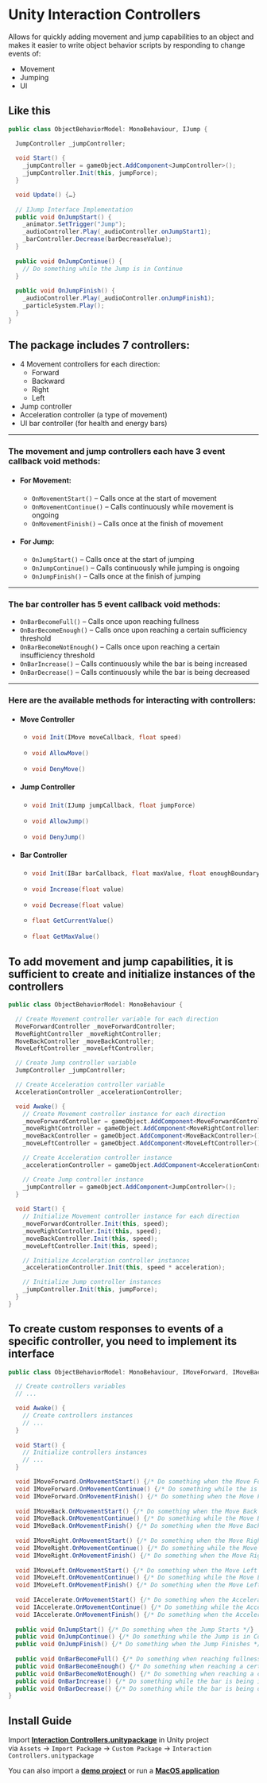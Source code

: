 # Unity Interaction Controllers

Allows for quickly adding movement and jump capabilities to an object and makes it easier to write object behavior scripts by responding to change events of:
- Movement
- Jumping
- UI

## Like this

``` c#
public class ObjectBehaviorModel: MonoBehaviour, IJump {

  JumpController _jumpController;
  
  void Start() {
    _jumpController = gameObject.AddComponent<JumpController>();
    _jumpController.Init(this, jumpForce);
  }

  void Update() {…}
  
  // IJump Interface Implementation
  public void OnJumpStart() {
    _animator.SetTrigger("Jump");
    _audioController.Play(_audioController.onJumpStart1);
    _barController.Decrease(barDecreaseValue);
  }
  
  public void OnJumpContinue() {
    // Do something while the Jump is in Continue
  }
  
  public void OnJumpFinish() {
    _audioController.Play(_audioController.onJumpFinish1);
    _particleSystem.Play();
  }
}
```

## The package includes 7 controllers:
- 4 Movement controllers for each direction:
  - Forward
  - Backward
  - Right
  - Left
- Jump controller
- Acceleration controller (a type of movement)
- UI bar controller (for health and energy bars)

---

### The movement and jump controllers each have 3 event callback void methods:
- #### For Movement:
  - `OnMovementStart()` – Calls once at the start of movement
  - `OnMovementContinue()` – Calls continuously while movement is ongoing
  - `OnMovementFinish()` – Calls once at the finish of movement

- #### For Jump:
  - `OnJumpStart()` – Calls once at the start of jumping
  - `OnJumpContinue()` – Calls continuously while jumping is ongoing
  - `OnJumpFinish()` – Calls once at the finish of jumping

---

### The bar controller has 5 event callback void methods:
- `OnBarBecomeFull()` – Calls once upon reaching fullness
- `OnBarBecomeEnough()` – Calls once upon reaching a certain sufficiency threshold
- `OnBarBecomeNotEnough()` – Calls once upon reaching a certain insufficiency threshold
- `OnBarIncrease()` – Calls continuously while the bar is being increased
- `OnBarDecrease()` – Calls continuously while the bar is being decreased

---

### Here are the available methods for interacting with controllers:
- #### Move Controller
  - ``` c#
    void Init(IMove moveCallback, float speed)
    ```
  - ``` c#
    void AllowMove()
    ```
  - ``` c#
    void DenyMove()
    ```

- #### Jump Controller
  - ``` c#
    void Init(IJump jumpCallback, float jumpForce)
    ```
  - ``` c#
    void AllowJump()
    ```
  - ``` c#
    void DenyJump()
    ```

- #### Bar Controller
  - ``` c#
    void Init(IBar barCallback, float maxValue, float enoughBoundary, float notEnoughBoundary = 0.1F)
    ```
  - ``` c#
    void Increase(float value)
    ```
  - ``` c#
    void Decrease(float value)
    ```
  - ``` c#
    float GetCurrentValue()
    ```
  - ``` c#
    float GetMaxValue()
    ```

## To add movement and jump capabilities, it is sufficient to create and initialize instances of the controllers

``` c#
public class ObjectBehaviorModel: MonoBehaviour {

  // Create Movement controller variable for each direction
  MoveForwardController _moveForwardController;
  MoveRightController _moveRightController; 
  MoveBackController _moveBackController;
  MoveLeftController _moveLeftController;

  // Create Jump controller variable
  JumpController _jumpController;

  // Create Acceleration controller variable
  AccelerationController _accelerationController;

  void Awake() {
    // Create Movement controller instance for each direction
    _moveForwardController = gameObject.AddComponent<MoveForwardController>();
    _moveRightController = gameObject.AddComponent<MoveRightController>();
    _moveBackController = gameObject.AddComponent<MoveBackController>();
    _moveLeftController = gameObject.AddComponent<MoveLeftController>();

    // Create Acceleration controller instance
    _accelerationController = gameObject.AddComponent<AccelerationController>();

    // Create Jump controller instance
    _jumpController = gameObject.AddComponent<JumpController>();
  }
  
  void Start() {
    // Initialize Movement controller instance for each direction
    _moveForwardController.Init(this, speed);
    _moveRightController.Init(this, speed);
    _moveBackController.Init(this, speed);
    _moveLeftController.Init(this, speed);

    // Initialize Acceleration controller instances
    _accelerationController.Init(this, speed * acceleration);

    // Initialize Jump controller instances
    _jumpController.Init(this, jumpForce);
  }
}
```

## To create custom responses to events of a specific controller, you need to implement its interface

``` c#
public class ObjectBehaviorModel: MonoBehaviour, IMoveForward, IMoveBack, IMoveRight, IMoveLeft, IAccelerate, IJump, IBar {

  // Create controllers variables
  // ...

  void Awake() {
    // Create controllers instances
    // ...
  }
  
  void Start() {
    // Initialize controllers instances
    // ...
  }

  void IMoveForward.OnMovementStart() {/* Do something when the Move Forward Starts */}
  void IMoveForward.OnMovementContinue() {/* Do something while the is Move Forward in Continue */}
  void IMoveForward.OnMovementFinish() {/* Do something when the Move Forward Finishes */}
  
  void IMoveBack.OnMovementStart() {/* Do something when the Move Back Starts */}
  void IMoveBack.OnMovementContinue() {/* Do something while the Move Back is in Continue */}
  void IMoveBack.OnMovementFinish() {/* Do something when the Move Back Finishes */}
  
  void IMoveRight.OnMovementStart() {/* Do something when the Move Right Starts */}
  void IMoveRight.OnMovementContinue() {/* Do something while the Move Right is in Continue */}
  void IMoveRight.OnMovementFinish() {/* Do something when the Move Right Finishes */}
  
  void IMoveLeft.OnMovementStart() {/* Do something when the Move Left Starts */}
  void IMoveLeft.OnMovementContinue() {/* Do something while the Move Left is in Continue */}
  void IMoveLeft.OnMovementFinish() {/* Do something when the Move Left Finishes */}
  
  void IAccelerate.OnMovementStart() {/* Do something when the Accelerate Starts */}
  void IAccelerate.OnMovementContinue() {/* Do something while the Accelerate is in Continue */}
  void IAccelerate.OnMovementFinish() {/* Do something when the Accelerate Finishes */}
  
  public void OnJumpStart() {/* Do something when the Jump Starts */}
  public void OnJumpContinue() {/* Do something while the Jump is in Continue */}
  public void OnJumpFinish() {/* Do something when the Jump Finishes */}
  
  public void OnBarBecomeFull() {/* Do something when reaching fullness */}
  public void OnBarBecomeEnough() {/* Do something when reaching a certain sufficiency threshold */}
  public void OnBarBecomeNotEnough() {/* Do something when reaching a certain insufficiency threshold */}
  public void OnBarIncrease() {/* Do something while the bar is being increased */}
  public void OnBarDecrease() {/* Do something while the bar is being decreased */}
}
```

## Install Guide
Import [**Interaction Controllers.unitypackage**](https://github.com/Daniel3579/Unity-Interaction-Controllers/releases/download/Release/Interaction.Controllers.unitypackage)
in Unity project  
via `Assets` &rarr; `Import Package` &rarr; `Custom Package` &rarr; `Interaction Controllers.unitypackage`

You can also import a [**demo project**](https://github.com/Daniel3579/Unity-Interaction-Controllers/releases/download/Release/Demo.unitypackage)
or run a [**MacOS application**](https://github.com/Daniel3579/Unity-Interaction-Controllers/releases/download/Release/Demo.dmg)
